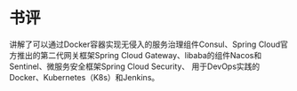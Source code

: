 
# 书评

讲解了可以通过Docker容器实现无侵入的服务治理组件Consul、Spring Cloud官方推出的第二代网关框架Spring Cloud Gateway、libaba的组件Nacos和Sentinel、微服务安全框架Spring Cloud Security、
用于DevOps实践的Docker、Kubernetes（K8s）和Jenkins。
